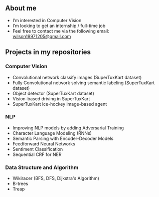 ## About me
- I’m interested in Computer Vision
- I’m looking to get an internship / full-time job
- Feel free to contact me via the following email: wilson19971205@gmail.com

## Projects in my repositories

### Computer Vision
- Convolutional network classify images (SuperTuxKart dataset)
- Fully Convolutional network solving semantic labeling (SuperTuxKart dataset)
- Object detector (SuperTuxKart dataset)
- Vision-based driving in SuperTuxKart
- SuperTuxKart ice-hockey image-based agent

### NLP
- Improving NLP models by adding Adversarial Training
- Character Language Modeling (RNNs) 
- Semantic Parsing with Encoder-Decoder Models
- Feedforward Neural Networks
- Sentiment Classification
- Sequential CRF for NER

### Data Structure and Algorithm
- Wikiracer (BFS, DFS, Dijkstra's Algorithm)
- B-trees
- Treap

<!---
wilson19971205/wilson19971205 is a ✨ special ✨ repository because its `README.md` (this file) appears on your GitHub profile.
You can click the Preview link to take a look at your changes.
--->
